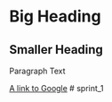 # Big Heading

## Smaller Heading

Paragraph Text

[A link to Google](https://google.com/) # sprint_1
